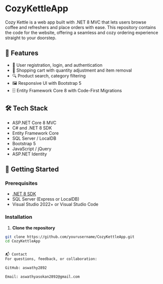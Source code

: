 # CozyKettleApp
Cozy Kettle is a web app built with .NET 8 MVC that lets users browse coffee and refreshers and place orders with ease. This repository contains the code for the website, offering a seamless and cozy ordering experience straight to your doorstep.


## 🚀 Features

- 👤 User registration, login, and authentication 
- 🛒 Shopping cart with quantity adjustment and item removal
- 🔍 Product search, category filtering
- 🖼️ Responsive UI with Bootstrap 5
- 🗄️ Entity Framework Core 8 with Code-First Migrations


## 🛠️ Tech Stack

- ASP.NET Core 8 MVC
- C# and .NET 8 SDK
- Entity Framework Core
- SQL Server / LocalDB
- Bootstrap 5
- JavaScript / jQuery
- ASP.NET Identity


## 🧰 Getting Started

### Prerequisites

- [.NET 8 SDK](https://dotnet.microsoft.com/en-us/download/dotnet/8.0)
- SQL Server (Express or LocalDB)
- Visual Studio 2022+ or Visual Studio Code

### Installation

1. **Clone the repository**

```bash
git clone https://github.com/yourusername/CozyKettleApp.git
cd CozyKettleApp


📬 Contact
For questions, feedback, or collaboration:

GitHub: aswathy2892

Email: aswathyasokan2892@gmail.com

